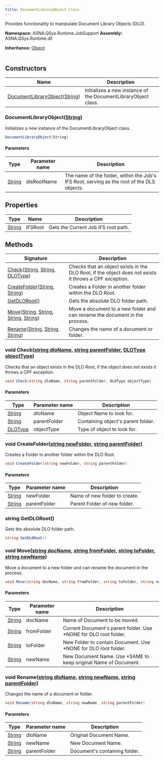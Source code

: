 ```yaml
---
title: DocumentLibraryObject class
---
```


Provides functionality to manipulate Document Library Objects (DLO).

**Namespace:** ASNA.QSys.Runtime.JobSupport
**Assembly:** ASNA.QSys.Runtime.dll

**Inheritance:** [Object](https://docs.microsoft.com/en-us/dotnet/api/system.object)
<br>
<br>

## Constructors

| Name | Description |
| --- | --- |
| [DocumentLibraryObject](#documentlibraryobjectstring)([String](https://docs.microsoft.com/en-us/dotnet/api/system.string)) | Initializes a new instance of the DocumentLibraryObject class.

### DocumentLibraryObject([String](https://docs.microsoft.com/en-us/dotnet/api/system.string))

Initializes a new instance of the DocumentLibraryObject class.

```cs
DocumentLibraryObject(String)
```

#### Parameters

| Type | Parameter name | Description
| --- | --- | ---
| [String](https://docs.microsoft.com/en-us/dotnet/api/system.string) | dlsRootName | The name of the folder, within the Job's IFS Root, serving as the root of the DLS objects.

## Properties

| Type | Name | Description
| --- | --- | --- 
| [String](https://learn.microsoft.com/en-us/dotnet/api/system.string?view=net-8.0) | IFSRoot | Gets the Current Job IFS root path. |

## Methods

| Signature | Description |
| --- | --- |
| [Check](#void-checkstring-dloname-string-parentfolder-dlotype-objecttype)([String](https://docs.microsoft.com/en-us/dotnet/api/system.string), [String](https://docs.microsoft.com/en-us/dotnet/api/system.string), [DLOType](/reference/runtime/qsys-runtime-job-support/dlo-type.html)) | Checks that an object exists in the DLO Root, if the object does not exists it throws a CPF exception.
| [CreateFolder](#void-createfolderstring-newfolder-string-parentfolder)([String](https://docs.microsoft.com/en-us/dotnet/api/system.string), [String](https://docs.microsoft.com/en-us/dotnet/api/system.string)) | Creates a Folder in another folder within the DLO Root.
| [GetDLORoot()](#string-getdloroot) | Gets the absolute DLO folder path.
| [Move](#void-movestring-docname-string-fromfolder-string-tofolder-string-newname)([String](https://docs.microsoft.com/en-us/dotnet/api/system.string), [String](https://docs.microsoft.com/en-us/dotnet/api/system.string), [String](https://docs.microsoft.com/en-us/dotnet/api/system.string), [String](https://docs.microsoft.com/en-us/dotnet/api/system.string)) | Move a document to a new folder and can rename the document in the process.
| [Rename](#void-renamestring-dloname-string-newname-string-parentfolder)([String](https://docs.microsoft.com/en-us/dotnet/api/system.string), [String](https://docs.microsoft.com/en-us/dotnet/api/system.string), [String](https://docs.microsoft.com/en-us/dotnet/api/system.string)) | Changes the name of a document or folder.

### void Check([string dloName](https://learn.microsoft.com/en-us/dotnet/api/system.string?view=net-8.0), [string parentFolder](https://learn.microsoft.com/en-us/dotnet/api/system.string?view=net-8.0), [DLOType objectType](/reference/runtime/qsys-runtime-job-support/dlo-type.html))

Checks that an object exists in the DLO Root, if the object does not exists it throws a CPF exception.

```cs
void Check(string dloName, string parentFolder, DLOType objectType)
```

#### Parameters

| Type | Parameter name | Description
| --- | --- | ---
| [String](https://docs.microsoft.com/en-us/dotnet/api/system.string) | dloName | Object Name to look for.
| [String](https://docs.microsoft.com/en-us/dotnet/api/system.string) | parentFolder | Containing object's parent folder.
| [DLOType](/reference/runtime/qsys-runtime-job-support/dlo-type.html) | objectType | Type of object to look for.

### void CreateFolder([string newFolder](https://learn.microsoft.com/en-us/dotnet/api/system.string?view=net-8.0), [string parentFolder](https://learn.microsoft.com/en-us/dotnet/api/system.string?view=net-8.0))

Creates a Folder in another folder within the DLO Root.

```cs
void CreateFolder(string newFolder, string parentFolder)
```

#### Parameters

| Type | Parameter name | Description
| --- | --- | ---
| [String](https://docs.microsoft.com/en-us/dotnet/api/system.string) | newFolder | Name of new folder to create.
| [String](https://docs.microsoft.com/en-us/dotnet/api/system.string) | parentFolder | Parent Folder of new folder.

### string GetDLORoot()

Gets the absolute DLO folder path.

```cs
string GetDLORoot()
```

### void Move([string docName](https://learn.microsoft.com/en-us/dotnet/api/system.string?view=net-8.0), [string fromFolder](https://learn.microsoft.com/en-us/dotnet/api/system.string?view=net-8.0), [string toFolder](https://learn.microsoft.com/en-us/dotnet/api/system.string?view=net-8.0), [string newName](https://learn.microsoft.com/en-us/dotnet/api/system.string?view=net-8.0))

Move a document to a new folder and can rename the document in the process.

```cs
void Move(string docName, string fromFolder, string toFolder, string newName)
```

#### Parameters

| Type | Parameter name | Description
| --- | --- | ---
| [String](https://docs.microsoft.com/en-us/dotnet/api/system.string) | docName | Name of Document to be moved.
| [String](https://docs.microsoft.com/en-us/dotnet/api/system.string) | fromFolder | Current Document's parent folder. Use *NONE for DLO root folder.
| [String](https://docs.microsoft.com/en-us/dotnet/api/system.string) | toFolder | New Folder to contain Document. Use *NONE for DLO root folder.
| [String](https://docs.microsoft.com/en-us/dotnet/api/system.string) | newName | New Document Name. Use *SAME to keep original Name of Document.

### void Rename([string dloName](https://learn.microsoft.com/en-us/dotnet/api/system.string?view=net-8.0), [string newName](https://learn.microsoft.com/en-us/dotnet/api/system.string?view=net-8.0), [string parentFolder](https://learn.microsoft.com/en-us/dotnet/api/system.string?view=net-8.0))

Changes the name of a document or folder.

```cs
void Rename(string dloName, string newName, string parentFolder)
```

#### Parameters

| Type | Parameter name | Description
| --- | --- | ---
| [String](https://docs.microsoft.com/en-us/dotnet/api/system.string) | dloName | Original Document Name.
| [String](https://docs.microsoft.com/en-us/dotnet/api/system.string) | newName | New Document Name.
| [String](https://docs.microsoft.com/en-us/dotnet/api/system.string) | parentFolder | Document's containing folder.
